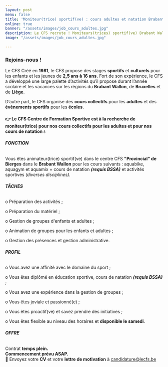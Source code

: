 ```yaml
---
layout: post
menu: false
title: 'Moniteur(trice) sportif(ve) : cours adultes et natation Brabant Wallon'
online: true
banner: "/assets/images/job_cours_adultes.jpg"
description: Le CFS recrute ! Moniteurs(trices) sportif(ve) Brabant Wallon
image: "/assets/images/job_cours_adultes.jpg"

---
```

### Rejoins-nous !

Le CFS Créé en **1981**, le CFS propose des stages **sportifs** et **culturels** pour les enfants et les jeunes de **2,5 ans à 16 ans.** Fort de son expérience, le CFS a développé une large palette d’activités qu’il propose durant l’année scolaire et les vacances sur les régions du **Brabant Wallon**, de **Bruxelles** et de **Liège**.

D’autre part, le CFS organise des **cours collectifs** pour les **adultes** et des **évènements sportifs** pour les **écoles**.

#### 👉 Le CFS Centre de Formation Sportive est à la recherche de **moniteur(trice)** pour nos **cours collectifs** pour les **adultes** et pour **nos cours de natation** **💧**

###### **FONCTION**

Vous êtes animateur(trice) sportif(ve) dans le centre CFS **"Provincial" de Bierges** dans le **Brabant Wallon** pour les cours suivants : aquabike, aquagym et aquamix + cours de natation **_(requis BSSA)_** et activités sportives _(diverses disciplines)._

###### **TÂCHES**

o Préparation des activités ;

o Préparation du matériel ;

o Gestion de groupes d'enfants et adultes ;

o Animation de groupes pour les enfants et adultes ;

o Gestion des présences et gestion administrative.

###### **PROFIL**

o Vous avez une affinité avec le domaine du sport ;

o Vous êtes diplômé en éducation sportive, cours de natation **_(requis BSSA)_** ;

o Vous avez une expérience dans la gestion de groupes ;

o Vous êtes joviale et passionné(e) ;

o Vous êtes proactif(ve) et savez prendre des initiatives ;

o Vous êtes flexible au niveau des horaires et **disponible le samedi**.

###### **OFFRE**

Contrat **temps plein.  
Commencement prévu ASAP.**  
📩 Envoyez votre **CV** et votre **lettre de motivation** à [candidature@lecfs.be](mailto:morgane@lecfs.be)